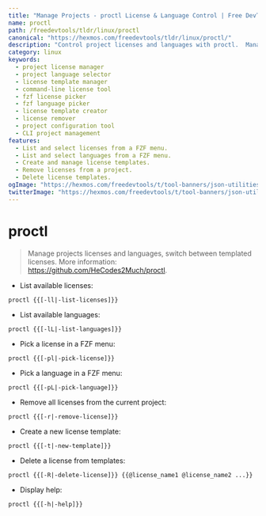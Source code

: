 ```yaml
---
title: "Manage Projects - proctl License & Language Control | Free DevTools"
name: proctl
path: /freedevtools/tldr/linux/proctl
canonical: "https://hexmos.com/freedevtools/tldr/linux/proctl/"
description: "Control project licenses and languages with proctl.  Manage templates, pick from menus, and streamline your workflow. Free online tool, no registration required."
category: linux
keywords:
  - project license manager
  - project language selector
  - license template manager
  - command-line license tool
  - fzf license picker
  - fzf language picker
  - license template creator
  - license remover
  - project configuration tool
  - CLI project management
features:
  - List and select licenses from a FZF menu.
  - List and select languages from a FZF menu.
  - Create and manage license templates.
  - Remove licenses from a project.
  - Delete license templates.
ogImage: "https://hexmos.com/freedevtools/t/tool-banners/json-utilities-banner.png"
twitterImage: "https://hexmos.com/freedevtools/t/tool-banners/json-utilities-banner.png"
---
```


# proctl

> Manage projects licenses and languages, switch between templated licenses.
> More information: <https://github.com/HeCodes2Much/proctl>.

- List available licenses:

`proctl {{[-ll|-list-licenses]}}`

- List available languages:

`proctl {{[-lL|-list-languages]}}`

- Pick a license in a FZF menu:

`proctl {{[-pl|-pick-license]}}`

- Pick a language in a FZF menu:

`proctl {{[-pL|-pick-language]}}`

- Remove all licenses from the current project:

`proctl {{[-r|-remove-license]}}`

- Create a new license template:

`proctl {{[-t|-new-template]}}`

- Delete a license from templates:

`proctl {{[-R|-delete-license]}} {{@license_name1 @license_name2 ...}}`

- Display help:

`proctl {{[-h|-help]}}`
